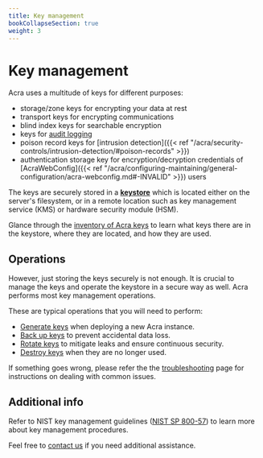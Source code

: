 ```yaml
---
title: Key management
bookCollapseSection: true
weight: 3
---
```


# Key management

Acra uses a multitude of keys for different purposes:

  - storage/zone keys for encrypting your data at rest
  - transport keys for encrypting communications
  - blind index keys for searchable encryption
  - keys for [audit logging](/acra/security-controls/security-logging-and-events/audit-logging)
  - poison record keys for [intrusion detection]({{< ref "/acra/security-controls/intrusion-detection/#poison-records" >}})
  - authentication storage key for encryption/decryption credentials of [AcraWebConfig]({{< ref "/acra/configuring-maintaining/general-configuration/acra-webconfig.md#-INVALID" >}}) users

The keys are securely stored in a [**keystore**](versions) which is located either on the server's filesystem, or in a remote location such as key management service (KMS) or hardware security module (HSM).

Glance through the [inventory of Acra keys](inventory) to learn what keys there are in the keystore, where they are located, and how they are used.


## Operations

However, just storing the keys securely is not enough. It is crucial to manage the keys and operate the keystore in a secure way as well. Acra performs most key management operations.

These are typical operations that you will need to perform:

  - [Generate keys](operations/generation) when deploying a new Acra instance.
  - [Back up keys](operations/backup) to prevent accidental data loss.
  - [Rotate keys](operations/rotation) to mitigate leaks and ensure continuous security.
  - [Destroy keys](operations/destruction) when they are no longer used.

If something goes wrong, please refer the the [troubleshooting](troubleshooting) page
for instructions on dealing with common issues.


## Additional info

Refer to NIST key management guidelines ([NIST SP 800-57](https://csrc.nist.gov/Projects/Key-Management/key-management-guidelines)) to learn more about key management procedures.

Feel free to [contact us](mailto:dev@cossacklabs.com) if you need additional assistance.
